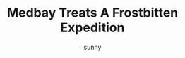 ---
media: "images/rounds/round_3/medbay_treats_frostbitten_crew.png"
media_type: image
type: art
title: Medbay Treats A Frostbitten Expedition
author: [sunny]
desc: An expedition team with frozen over limbs are treated by doctors.
---